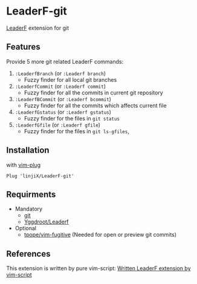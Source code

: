 # LeaderF-git

[LeaderF](https://github.com/Yggdroot/LeaderF) extension for git

## Features

Provide 5 more git related LeaderF commands:

1.  `:LeaderfBranch` (or `:Leaderf branch`)
    -   Fuzzy finder for all local git branches
2.  `:LeaderfCommit` (or `:Leaderf commit`)
    -   Fuzzy finder for all the commits in current git repository
3.  `:LeaderfBCommit` (or `:Leaderf bcommit`)
    -   Fuzzy finder for all the commits which affects current file
4.  `:LeaderfGstatus` (or `:Leaderf gstatus`)
    -   Fuzzy finder for the files in `git status`
5.  `:LeaderfGfile` (or `:Leaderf gfile`)
    -   Fuzzy finder for the files in `git ls-gfiles`,

## Installation

with [vim-plug](https://github.com/junegunn/vim-plug)

```vim
Plug 'linjiX/LeaderF-git'
```

## Requirments

-   Mandatory
    -   [git](https://git-scm.com)
    -   [Yggdroot/Leaderf](https://github.com/Yggdroot/LeaderF)
-   Optional
    -   [tpope/vim-fugitive](https://github.com/tpope/vim-fugitive) (Needed for open or preview git commits)

## References

This extension is written by pure vim-script: [Written LeaderF extension by vim-script](https://github.com/Yggdroot/LeaderF/issues/144#issuecomment-540008950)
